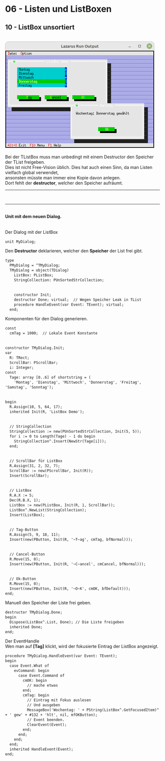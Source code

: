 # 06 - Listen und ListBoxen
## 10 - ListBox unsortiert
<br>
<img src="image.png" alt="Selfhtml"><br><br>
Bei der TListBox muss man unbedingt mit einem Destructor den Speicher der TList freigeben.<br>
Dies ist nicht Free-Vision üblich. Dies hat auch einen Sinn, da man Listen vielfach global verwendet, <br>
ansonsten müsste man immer eine Kopie davon anlegen.<br>
Dort fehlt der <b>destructor</b>, welcher den Speicher aufräumt.<br>
<hr><br>
<hr><br>
<b>Unit mit dem neuen Dialog.</b><br>
<br><br>
Der Dialog mit der ListBox<br>
<pre><code>unit MyDialog;
</code></pre>
Den <b>Destructor</b> deklarieren, welcher den <b>Speicher</b> der List frei gibt.<br>
<pre><code>type
  PMyDialog = ^TMyDialog;
  TMyDialog = object(TDialog)
    ListBox: PListBox;
    StringCollection: PUnSortedStrCollection;
<br>
    constructor Init;
    destructor Done; virtual;  // Wegen Speicher Leak in TList
    procedure HandleEvent(var Event: TEvent); virtual;
  end;
</code></pre>
Komponenten für den Dialog generieren.<br>
<pre><code>const
  cmTag = 1000;  // Lokale Event Konstante</font>
<br>
constructor TMyDialog.Init;
var
  R: TRect;
  ScrollBar: PScrollBar;
  i: Integer;
const
  Tage: array [0..6] of shortstring = (
    'Montag', 'Dienstag', 'Mittwoch', 'Donnerstag', 'Freitag', 'Samstag', 'Sonntag');</font>
<br>
begin
  R.Assign(10, 5, 64, 17);</font>
  inherited Init(R, 'ListBox Demo');</font>
<br>
  // StringCollection
  StringCollection := new(PUnSortedStrCollection, Init(5, 5));</font>
  for i := 0 to Length(Tage) - 1 do begin
    StringCollection^.Insert(NewStr(Tage[i]));
  end;
<br>
  // ScrollBar für ListBox
  R.Assign(31, 2, 32, 7);</font>
  ScrollBar := new(PScrollBar, Init(R));
  Insert(ScrollBar);
<br>
  // ListBox
  R.A.X := 5;</font>
  Dec(R.B.X, 1);</font>
  ListBox := new(PListBox, Init(R, 1, ScrollBar));</font>
  ListBox^.NewList(StringCollection);
  Insert(ListBox);
<br>
  // Tag-Button
  R.Assign(5, 9, 18, 11);</font>
  Insert(new(PButton, Init(R, '~T~ag', cmTag, bfNormal)));</font>
<br>
  // Cancel-Button
  R.Move(15, 0);</font>
  Insert(new(PButton, Init(R, '~C~ancel', cmCancel, bfNormal)));</font>
<br>
  // Ok-Button
  R.Move(15, 0);</font>
  Insert(new(PButton, Init(R, '~O~K', cmOK, bfDefault)));</font>
end;
</code></pre>
Manuell den Speicher der Liste frei geben.<br>
<pre><code>destructor TMyDialog.Done;
begin
  Dispose(ListBox^.List, Done); // Die Liste freigeben
  inherited Done;
end;
</code></pre>
Der EventHandle<br>
Wen man auf <b>[Tag]</b> klickt, wird der fokusierte Eintrag der ListBox angezeigt.<br>
<pre><code>procedure TMyDialog.HandleEvent(var Event: TEvent);
begin
  case Event.What of
    evCommand: begin
      case Event.Command of
        cmOK: begin
          // mache etwas
        end;
        cmTag: begin
          // Eintrag mit Fokus auslesen
          // Und ausgeben
          MessageBox('Wochentag: ' + PString(ListBox^.GetFocusedItem)^ + ' gew' + #132 + 'hlt', nil, mfOKButton);
          // Event beenden.
          ClearEvent(Event);
        end;
      end;
    end;
  end;
  inherited HandleEvent(Event);
end;
</code></pre>
<br>
